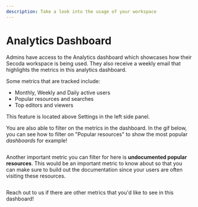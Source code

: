 ```yaml
---
description: Take a look into the usage of your workspace
---
```


# Analytics Dashboard

Admins have access to the Analytics dashboard which showcases how their Secoda workspace is being used. They also receive a weekly email that highlights the metrics in this analytics dashboard.&#x20;

Some metrics that are tracked include:

* Monthly, Weekly and Daily active users
* Popular resources and searches
* Top editors and viewers

This feature is located above Settings in the left side panel.&#x20;

You are also able to filter on the metrics in the dashboard. In the gif below, you can see how to filter on "Popular resources" to show the most popular _dashboards_ for example!

<figure><img src="../.gitbook/assets/Kapture 2023-07-17 at 13.41.22.gif" alt=""><figcaption></figcaption></figure>

Another important metric you can filter for here is **undocumented popular resources**. This would be an important metric to know about so that you can make sure to build out the documentation since your users are often visiting these resources.&#x20;

<figure><img src="../.gitbook/assets/Kapture 2023-08-28 at 15.22.37.gif" alt=""><figcaption></figcaption></figure>

Reach out to us if there are other metrics that you'd like to see in this dashboard!
